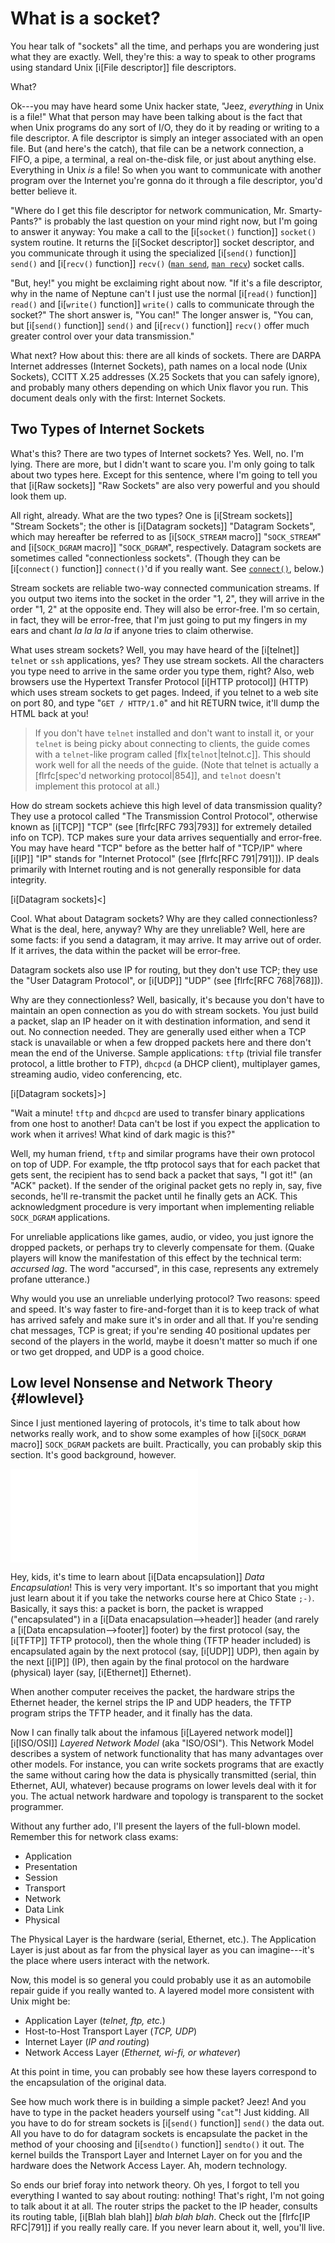 # What is a socket?

You hear talk of "sockets" all the time, and perhaps you are wondering
just what they are exactly. Well, they're this: a way to speak to other
programs using standard Unix [i[File descriptor]] file descriptors.

What?

Ok---you may have heard some Unix hacker state, "Jeez, _everything_ in
Unix is a file!" What that person may have been talking about is the
fact that when Unix programs do any sort of I/O, they do it by reading
or writing to a file descriptor. A file descriptor is simply an integer
associated with an open file. But (and here's the catch), that file can
be a network connection, a FIFO, a pipe, a terminal, a real on-the-disk
file, or just about anything else.  Everything in Unix _is_ a file! So
when you want to communicate with another program over the Internet
you're gonna do it through a file descriptor, you'd better believe it.

"Where do I get this file descriptor for network communication, Mr.
Smarty-Pants?" is probably the last question on your mind right now, but
I'm going to answer it anyway: You make a call to the [i[`socket()`
function]] `socket()` system routine. It returns the [i[Socket
descriptor]] socket descriptor, and you communicate through it using the
specialized [i[`send()` function]] `send()` and [i[`recv()` function]]
`recv()` ([`man send`](#sendman), [`man recv`](#recvman)) socket calls.

"But, hey!" you might be exclaiming right about now. "If it's a file
descriptor, why in the name of Neptune can't I just use the normal
[i[`read()` function]] `read()` and [i[`write()` function]] `write()`
calls to communicate through the socket?"  The short answer is, "You
can!"  The longer answer is, "You can, but [i[`send()` function]]
`send()` and [i[`recv()` function]] `recv()` offer much greater control
over your data transmission."

What next? How about this: there are all kinds of sockets. There are
DARPA Internet addresses (Internet Sockets), path names on a local node
(Unix Sockets), CCITT X.25 addresses (X.25 Sockets that you can safely
ignore), and probably many others depending on which Unix flavor you
run.  This document deals only with the first: Internet Sockets.


## Two Types of Internet Sockets

What's this? There are two types of Internet sockets? Yes. Well, no. I'm
lying. There are more, but I didn't want to scare you.  I'm only going
to talk about two types here. Except for this sentence, where I'm going
to tell you that [i[Raw sockets]] "Raw Sockets" are also very powerful
and you should look them up.

All right, already. What are the two types? One is [i[Stream sockets]]
"Stream Sockets"; the other is [i[Datagram sockets]] "Datagram Sockets",
which may hereafter be referred to as [i[`SOCK_STREAM` macro]]
"`SOCK_STREAM`" and [i[`SOCK_DGRAM` macro]] "`SOCK_DGRAM`",
respectively. Datagram sockets are sometimes called "connectionless
sockets".  (Though they can be [i[`connect()` function]] `connect()`'d
if you really want. See [`connect()`](#connect), below.)

Stream sockets are reliable two-way connected communication streams. If
you output two items into the socket in the order "1, 2", they will
arrive in the order "1, 2" at the opposite end. They will also be
error-free. I'm so certain, in fact, they will be error-free, that I'm
just going to put my fingers in my ears and chant _la la la la_ if
anyone tries to claim otherwise.

What uses stream sockets? Well, you may have heard of the [i[telnet]]
`telnet` or `ssh` applications, yes? They use stream sockets. All the
characters you type need to arrive in the same order you type them,
right? Also, web browsers use the Hypertext Transfer Protocol [i[HTTP
protocol]] (HTTP) which uses stream sockets to get pages. Indeed, if you
telnet to a web site on port 80, and type "`GET / HTTP/1.0`" and hit
RETURN twice, it'll dump the HTML back at you!

> If you don't have `telnet` installed and don't want to install it, or
> your `telnet` is being picky about connecting to clients, the guide
> comes with a `telnet`-like program called [flx[`telnot`|telnot.c]].
> This should work well for all the needs of the guide. (Note that
> telnet is actually a [flrfc[spec'd networking protocol|854]], and
> `telnot` doesn't implement this protocol at all.)

How do stream sockets achieve this high level of data transmission
quality?  They use a protocol called "The Transmission Control
Protocol", otherwise known as [i[TCP]] "TCP" (see [flrfc[RFC 793|793]]
for extremely detailed info on TCP). TCP makes sure your data arrives
sequentially and error-free. You may have heard "TCP" before as the
better half of "TCP/IP" where [i[IP]]  "IP" stands for "Internet
Protocol" (see [flrfc[RFC 791|791]]).  IP deals primarily with Internet
routing and is not generally responsible for data integrity.

[i[Datagram sockets]<]

Cool. What about Datagram sockets? Why are they
called connectionless? What is the deal, here, anyway? Why are they
unreliable?  Well, here are some facts: if you send a datagram, it may
arrive. It may arrive out of order. If it arrives, the data within the
packet will be error-free.

Datagram sockets also use IP for routing, but they don't use TCP; they
use the "User Datagram Protocol", or [i[UDP]] "UDP" (see [flrfc[RFC
768|768]]).

Why are they connectionless? Well, basically, it's because you don't
have to maintain an open connection as you do with stream sockets. You
just build a packet, slap an IP header on it with destination
information, and send it out.  No connection needed. They are generally
used either when a TCP stack is unavailable or when a few dropped
packets here and there don't mean the end of the Universe. Sample
applications: `tftp` (trivial file transfer protocol, a little brother
to FTP), `dhcpcd` (a DHCP client), multiplayer games, streaming audio,
video conferencing, etc.

[i[Datagram sockets]>]

"Wait a minute! `tftp` and `dhcpcd` are used to transfer binary
applications from one host to another! Data can't be lost if you expect
the application to work when it arrives! What kind of dark magic is
this?"

Well, my human friend, `tftp` and similar programs have their own
protocol on top of UDP. For example, the tftp protocol says that for
each packet that gets sent, the recipient has to send back a packet that
says, "I got it!" (an "ACK" packet). If the sender of the original
packet gets no reply in, say, five seconds, he'll re-transmit the packet
until he finally gets an ACK. This acknowledgment procedure is very
important when implementing reliable `SOCK_DGRAM` applications.

For unreliable applications like games, audio, or video, you just ignore
the dropped packets, or perhaps try to cleverly compensate for them.
(Quake players will know the manifestation of this effect by the technical
term: _accursed lag_.  The word "accursed", in this case, represents any
extremely profane utterance.)

Why would you use an unreliable underlying protocol? Two reasons: speed
and speed. It's way faster to fire-and-forget than it is to keep track
of what has arrived safely and make sure it's in order and all that. If
you're sending chat messages, TCP is great; if you're sending 40
positional updates per second of the players in the world, maybe it
doesn't matter so much if one or two get dropped, and UDP is a good
choice.


## Low level Nonsense and Network Theory {#lowlevel}

Since I just mentioned layering of protocols, it's time to talk about
how networks really work, and to show some examples of how
[i[`SOCK_DGRAM` macro]] `SOCK_DGRAM` packets are built.  Practically,
you can probably skip this section. It's good background, however.

![Data Encapsulation.](dataencap.pdf "[Encapsulated Protocols Diagram]")

Hey, kids, it's time to learn about [i[Data encapsulation]] _Data
Encapsulation_! This is very very important. It's so important that you
might just learn about it if you take the networks course here at Chico
State `;-)`.  Basically, it says this: a packet is born, the packet is
wrapped ("encapsulated") in a [i[Data enacapsulation-->header]] header
(and rarely a [i[Data encapsulation-->footer]] footer) by the first
protocol (say, the [i[TFTP]] TFTP protocol), then the whole thing (TFTP
header included) is encapsulated again by the next protocol (say,
[i[UDP]] UDP), then again by the next [i[IP]] (IP), then again by the
final protocol on the hardware (physical) layer (say, [i[Ethernet]]
Ethernet).

When another computer receives the packet, the hardware strips the
Ethernet header, the kernel strips the IP and UDP headers, the TFTP
program strips the TFTP header, and it finally has the data.

Now I can finally talk about the infamous [i[Layered network model]]
[i[ISO/OSI]] _Layered Network Model_ (aka "ISO/OSI"). This Network Model
describes a system of network functionality that has many advantages
over other models. For instance, you can write sockets programs that are
exactly the same without caring how the data is physically transmitted
(serial, thin Ethernet, AUI, whatever) because programs on lower levels
deal with it for you. The actual network hardware and topology is
transparent to the socket programmer.

Without any further ado, I'll present the layers of the full-blown
model.  Remember this for network class exams:

* Application
* Presentation
* Session
* Transport
* Network
* Data Link
* Physical

The Physical Layer is the hardware (serial, Ethernet, etc.). The
Application Layer is just about as far from the physical layer as you
can imagine---it's the place where users interact with the network.

Now, this model is so general you could probably use it as an automobile
repair guide if you really wanted to. A layered model more consistent
with Unix might be:

* Application Layer (_telnet, ftp, etc._)
* Host-to-Host Transport Layer (_TCP, UDP_)
* Internet Layer (_IP and routing_)
* Network Access Layer (_Ethernet, wi-fi, or whatever_)

At this point in time, you can probably see how these layers correspond
to the encapsulation of the original data.

See how much work there is in building a simple packet? Jeez! And you
have to type in the packet headers yourself using "`cat`"! Just kidding.
All you have to do for stream sockets is [i[`send()` function]] `send()`
the data out. All you have to do for datagram sockets is encapsulate the
packet in the method of your choosing and [i[`sendto()` function]]
`sendto()` it out. The kernel builds the Transport Layer and Internet
Layer on for you and the hardware does the Network Access Layer. Ah,
modern technology.

So ends our brief foray into network theory. Oh yes, I forgot to tell
you everything I wanted to say about routing: nothing! That's right, I'm
not going to talk about it at all. The router strips the packet to the
IP header, consults its routing table, [i[Blah blah blah]] _blah blah
blah_. Check out the [flrfc[IP RFC|791]] if you really really care. If
you never learn about it, well, you'll live.

